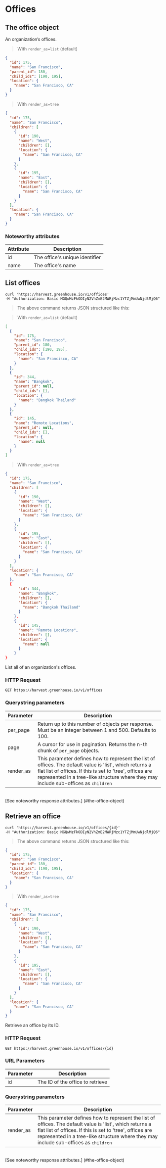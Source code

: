 # Offices

## The office object

An organization’s offices.

> With `render_as=list` (default)

```json
{
  "id": 175,
  "name": "San Francisco",
  "parent_id": 180,
  "child_ids": [190, 195],
  "location": {
    "name": "San Francisco, CA"
  }
}
```

> With `render_as=tree`

```json
{
  "id": 175,
  "name": "San Francisco",
  "children": [
    {
      "id": 190,
      "name": "West",
      "children": [],
      "location": {
        "name": "San Francisco, CA"
      }
    },
    {
      "id": 195,
      "name": "East",
      "children": [],
      "location": {
        "name": "San Francisco, CA"
      }
    }
  ],
  "location": {
    "name": "San Francisco, CA"
  }
}
```

### Noteworthy attributes 

| Attribute | Description |
|-----------|-------------|
| id | The office's unique identifier |
| name | The office's name |

## List offices

```shell
curl 'https://harvest.greenhouse.io/v1/offices'
-H "Authorization: Basic MGQwMzFkODIyN2VhZmE2MWRjMzc1YTZjMmUwNjdlMjQ6"
```

> The above command returns JSON structured like this:

> With `render_as=list` (default)

```json
[
  {
    "id": 175,
    "name": "San Francisco",
    "parent_id": 180,
    "child_ids": [190, 195],
    "location": {
      "name": "San Francisco, CA"
    }
  },
  {
    "id": 344,
    "name": "Bangkok",
    "parent_id": null,
    "child_ids": [],
    "location": {
      "name": "Bangkok Thailand"
    }
  },
  {
    "id": 145,
    "name": "Remote Locations",
    "parent_id": null,
    "child_ids": [],
    "location": {
      "name": null
    }
  }
]
```

> With `render_as=tree`

```json
{
  "id": 175,
  "name": "San Francisco",
  "children": [
    {
      "id": 190,
      "name": "West",
      "children": [],
      "location": {
        "name": "San Francisco, CA"
      }
    },
    {
      "id": 195,
      "name": "East",
      "children": [],
      "location": {
        "name": "San Francisco, CA"
      }
    }
  ],
  "location": {
    "name": "San Francisco, CA"
  },
  {
      "id": 344,
      "name": "Bangkok",
      "children": [],
      "location": {
        "name": "Bangkok Thailand"
      }
    },
    {
      "id": 145,
      "name": "Remote Locations",
      "children": [],
      "location": {
        "name": null
      }
    }
}
```

List all of an organization's offices.

### HTTP Request

`GET https://harvest.greenhouse.io/v1/offices`

### Querystring parameters

| Parameter | Description |
|-----------|-------------|
| per_page | Return up to this number of objects per response. Must be an integer between 1 and 500. Defaults to 100.
| page | A cursor for use in pagination.  Returns the n-th chunk of `per_page` objects.
| render_as | This parameter defines how to represent the list of offices. The default value is 'list', which returns a flat list of offices.  If this is set to 'tree', offices are represented in a tree-like structure where they may include sub-offices as `children`

<br>
[See noteworthy response attributes.] (#the-office-object)


## Retrieve an office

```shell
curl 'https://harvest.greenhouse.io/v1/offices/{id}'
-H "Authorization: Basic MGQwMzFkODIyN2VhZmE2MWRjMzc1YTZjMmUwNjdlMjQ6"
```

> The above command returns JSON structured like this:

```json
{
  "id": 175,
  "name": "San Francisco",
  "parent_id": 180,
  "child_ids": [190, 195],
  "location": {
    "name": "San Francisco, CA"
  }
}
```

> With `render_as=tree`

```json
{
  "id": 175,
  "name": "San Francisco",
  "children": [
    {
      "id": 190,
      "name": "West",
      "children": [],
      "location": {
        "name": "San Francisco, CA"
      }
    },
    {
      "id": 195,
      "name": "East",
      "children": [],
      "location": {
        "name": "San Francisco, CA"
      }
    }
  ],
  "location": {
    "name": "San Francisco, CA"
  }
}
```

Retrieve an office by its ID.

### HTTP Request

`GET https://harvest.greenhouse.io/v1/offices/{id}`

### URL Parameters

Parameter | Description
--------- | -----------
id | The ID of the office to retrieve

### Querystring parameters

| Parameter | Description |
|-----------|-------------|
| render_as | This parameter defines how to represent the list of offices. The default value is 'list', which returns a flat list of offices.  If this is set to 'tree', offices are represented in a tree-like structure where they may include sub-offices as `children`

<br>
[See noteworthy response attributes.] (#the-office-object)

